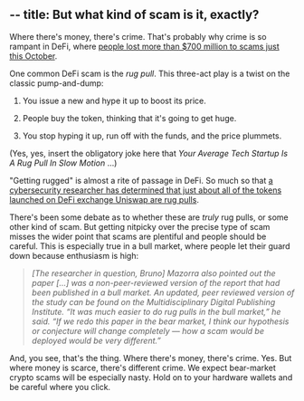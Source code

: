 --
title: But what kind of scam is it, exactly?
--
Where there's money, there's crime. That's probably why crime is so rampant in DeFi, where [people lost more than $700 million to scams just this October](https://thedefiant.io/exploits-double-to-3b-2022).

One common DeFi scam is the *rug pull*. This three-act play is a twist on the classic pump-and-dump:

1.  You issue a new and hype it up to boost its price.
    
2.  People buy the token, thinking that it's going to get huge.
    
3.  You stop hyping it up, run off with the funds, and the price plummets.
    

(Yes, yes, insert the obligatory joke here that *Your Average Tech Startup Is A Rug Pull In Slow Motion* …)

"Getting rugged" is almost a rite of passage in DeFi. So much so that [a cybersecurity researcher has determined that just about all of the tokens launched on DeFi exchange Uniswap are rug pulls](https://blockworks.co/are-97-of-tokens-on-uniswap-really-rug-pulls/).

There's been some debate as to whether these are *truly* rug pulls, or some other kind of scam. But getting nitpicky over the precise type of scam misses the wider point that scams are plentiful and people should be careful. This is especially true in a bull market, where people let their guard down because enthusiasm is high:

> *\[The researcher in question, Bruno\] Mazorra also pointed out the paper \[...\] was a non-peer-reviewed version of the report that had been published in a bull market. An updated, peer reviewed version of the study can be found on the Multidisciplinary Digital Publishing Institute. “It was much easier to do rug pulls in the bull market,” he said. “If we redo this paper in the bear market, I think our hypothesis or conjecture will change completely — how a scam would be deployed would be very different.”*

And, you see, that's the thing. Where there's money, there's crime. Yes. But where money is scarce, there's different crime. We expect bear-market crypto scams will be especially nasty. Hold on to your hardware wallets and be careful where you click.
